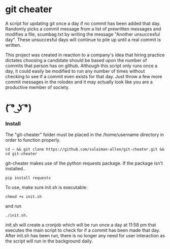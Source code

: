 # git cheater
 A script for updating git once a day if no commit has been added that day. Randomly
 picks a commit message from a list of prewritten messages and modifies a file, scumbag.txt
 by writing the message "Another unsuccesful day". These unsuccesful days will continue to pile
 up until a real commit is written.
 
 This project was created in reaction to a company's idea that hiring practice dictates choosing
 a candidate should be based upon the number of commits that person has on github. Although this 
 script only runs once a day, it could easily be modified to run any number of times without 
 checking to see if a commit even exists for that day. Just throw a few more commit messages in
 the rolodex and it may actually look like you are a productive member of society.
# ( ͡° ͜ʖ ͡°)
 
### Install
 The "git-cheater" folder must be placed in the /home/username directory in order to function
 properly.
 ```
 cd ~ && git clone https://github.com/sulaiman-allen/git-cheater.git && cd git-cheater
 ```
 git-cheater makes use of the python requests package. If the package isn't installed..
 ```
 pip install requests
```
 To use, make sure init.sh is executable: 
 ```
 chmod +x init.sh
 ```
 and run 
 ```
 ./init.sh.
 ```
 init.sh will create a cronjob which will be run once a day at 11:58 pm that executes the main script
 to check for if a commit has been made that day. After init.sh has been run, there is no longer any 
 need for user interaction as the script will run in the background daily.
